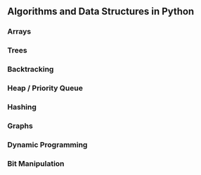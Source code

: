 ## Algorithms and Data Structures in Python

### Arrays

### Trees

### Backtracking

### Heap / Priority Queue

### Hashing

### Graphs

### Dynamic Programming

### Bit Manipulation